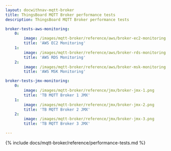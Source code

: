 ```yaml
---
layout: docwithnav-mqtt-broker
title: ThingsBoard MQTT Broker performance tests
description: ThingsBoard MQTT Broker performance tests

broker-tests-aws-monitoring:
    0:
        image: /images/mqtt-broker/reference/aws/broker-ec2-monitoring.png
        title: 'AWS EC2 Monitoring'
    1:
        image: /images/mqtt-broker/reference/aws/broker-rds-monitoring.png
        title: 'AWS RDS Monitoring'
    2:
        image: /images/mqtt-broker/reference/aws/broker-msk-monitoring.png
        title: 'AWS MSK Monitoring'

broker-tests-jmx-monitoring:
    0:
        image: /images/mqtt-broker/reference/jmx/broker-jmx-1.png
        title: 'TB MQTT Broker 1 JMX'
    1:
        image: /images/mqtt-broker/reference/jmx/broker-jmx-2.png
        title: 'TB MQTT Broker 2 JMX'
    2:
        image: /images/mqtt-broker/reference/jmx/broker-jmx-3.png
        title: 'TB MQTT Broker 3 JMX'

---
```


{% include docs/mqtt-broker/reference/performance-tests.md %}